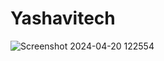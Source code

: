 # Yashavitech
![Screenshot 2024-04-20 122554](https://github.com/rohitnavratna1457/Yashavitech/assets/144525644/3b0a47a0-994d-4ac4-8653-ba73697c9e28)
